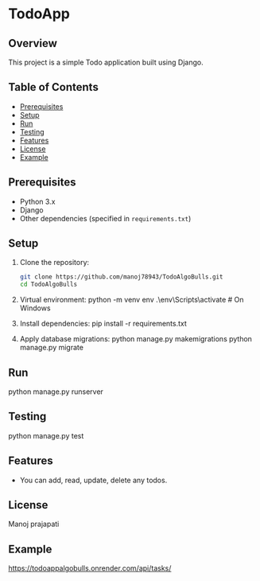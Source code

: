 # TodoApp 

## Overview
This project is a simple Todo application built using Django.

## Table of Contents
- [Prerequisites](#prerequisites)
- [Setup](#setup)
- [Run](#run)
- [Testing](#testing)
- [Features](#features)
- [License](#license)
- [Example](#example)

## Prerequisites
- Python 3.x
- Django
- Other dependencies (specified in `requirements.txt`)


## Setup
1. Clone the repository:
   ```bash
   git clone https://github.com/manoj78943/TodoAlgoBulls.git
   cd TodoAlgoBulls

2. Virtual environment:
    python -m venv env
    .\env\Scripts\activate  # On Windows

3. Install dependencies:
    pip install -r requirements.txt

4. Apply database migrations:
    python manage.py makemigrations
    python manage.py migrate


## Run
python manage.py runserver

## Testing
python manage.py test

## Features
- You can add, read, update, delete any todos.

## License
Manoj prajapati

## Example
https://todoappalgobulls.onrender.com/api/tasks/